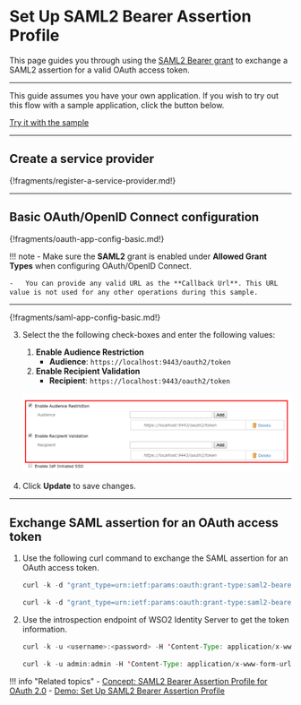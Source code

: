 # Set Up SAML2 Bearer Assertion Profile

This page guides you through using the [SAML2 Bearer grant](../../../references/concepts/authorization/saml2-bearer-assertion-profile) to exchange a SAML2 assertion for a valid OAuth access token.

----

This guide assumes you have your own application. If you wish to try out this flow with a sample application, click the button below. 

<a class="samplebtn_a" href="../../../quick-starts/saml2-bearer-assertion-profile"   rel="nofollow noopener">Try it with the sample</a>

----

## Create a service provider

{!fragments/register-a-service-provider.md!}

----

## Basic OAuth/OpenID Connect configuration

{!fragments/oauth-app-config-basic.md!}

!!! note
    -   Make sure the **SAML2** grant is enabled under **Allowed Grant Types** when configuring OAuth/OpenID Connect.

    -   You can provide any valid URL as the **Callback Url**. This URL value is not used for any other operations during this sample.

----

{!fragments/saml-app-config-basic.md!}


3. Select the the following check-boxes and enter the following values:
    1. **Enable Audience Restriction**
         - **Audience**: `https://localhost:9443/oauth2/token`
    2. **Enable Recipient Validation**
         - **Recipient**: `https://localhost:9443/oauth2/token`
   
    ![enable-audience-restriction](../../assets/img/samples/enable-audience-restriction.png) 

5. Click **Update** to save changes. 

-----

## Exchange SAML assertion for an OAuth access token

1. Use the following curl command to exchange the SAML assertion for an OAuth access token.

    ``` java tab="Request Format"
    curl -k -d "grant_type=urn:ietf:params:oauth:grant-type:saml2-bearer&assertion=<base64-URL_encoded_assertion>&scope=<scope>" -H "Authorization: Basic <base64_encoded_clientid:clientsecret>" -H "Content-Type: application/x-www-form-urlencoded" https://<host>:<port>/oauth2/token
    ```
    
    ``` java tab="Sample Request"
    curl -k -d "grant_type=urn:ietf:params:oauth:grant-type:saml2-bearer&assertion=PD94bWwgdmVyc2lvbj0iMS4wIiBlbmNvZczpUcmFuc2Zvcm1zPgo8ZHM6VHJhbnNmb3JtIEFsZ29yaXRobT0iaHR0cDovL3d3zOlRyYW5zZm9ybXMaW&scope=PRODUCTION" -H "Authorization: Basic TGZkcWt3eVNGVVNZVjNtUkNNaE5vNmw1cWZJYTpOb0JQZjZkZGhxS2pXdEpNWHVibU04bndqNW9h" -H "Content-Type: application/x-www-form-urlencoded" https://localhost:9443/oauth2/token
    ```
    
2. Use the introspection endpoint of WSO2 Identity Server to get the token information.

    ``` java tab="Request Format"
    curl -k -u <username>:<password> -H 'Content-Type: application/x-www-form-urlencoded' -X POST --data 'token=<access token>' https://<IS_HOST>:<IS_PORT>/oauth2/introspect
    ```

    ``` java tab="Sample Request"
    curl -k -u admin:admin -H 'Content-Type: application/x-www-form-urlencoded' -X POST --data 'token=f3116b04-924f-3f1a-b323-4f0988b94f9f' https://localhost:9443/oauth2/introspect
    ```

!!! info "Related topics"
    -   [Concept: SAML2 Bearer Assertion Profile for OAuth 2.0](../../../references/concepts/authorization/saml2-bearer-assertion-profile)
    -   [Demo: Set Up SAML2 Bearer Assertion Profile](../../../quick-starts/saml2-bearer-assertion-profile/)
